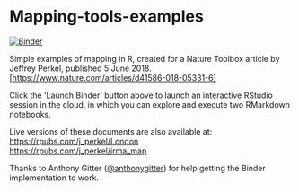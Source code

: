 # Mapping-tools-examples

[![Binder](https://mybinder.org/badge_logo.svg)](https://mybinder.org/v2/gh/jperkel/Mapping-tools-examples/master?urlpath=rstudio)

Simple examples of mapping in R, created for a Nature Toolbox article by Jeffrey Perkel, published 5 June 2018. [https://www.nature.com/articles/d41586-018-05331-6]

Click the 'Launch Binder' button above to launch an interactive RStudio session in the cloud, in which you can explore and execute two RMarkdown notebooks.

Live versions of these documents are also available at:  
https://rpubs.com/j_perkel/London  
https://rpubs.com/j_perkel/irma_map  

Thanks to Anthony Gitter ([@anthonygitter](https://twitter.com/anthonygitter)) for help getting the Binder implementation to work.
